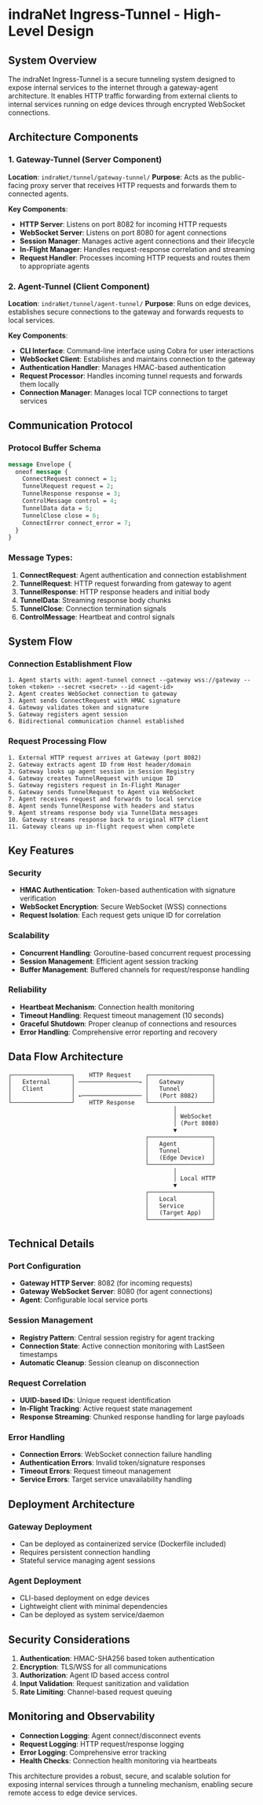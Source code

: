 # indraNet Ingress-Tunnel - High-Level Design

## System Overview

The indraNet Ingress-Tunnel is a secure tunneling system designed to expose internal services to the internet through a gateway-agent architecture. It enables HTTP traffic forwarding from external clients to internal services running on edge devices through encrypted WebSocket connections.

## Architecture Components

### 1. Gateway-Tunnel (Server Component)
**Location**: `indraNet/tunnel/gateway-tunnel/`
**Purpose**: Acts as the public-facing proxy server that receives HTTP requests and forwards them to connected agents.

**Key Components**:
- **HTTP Server**: Listens on port 8082 for incoming HTTP requests
- **WebSocket Server**: Listens on port 8080 for agent connections
- **Session Manager**: Manages active agent connections and their lifecycle
- **In-Flight Manager**: Handles request-response correlation and streaming
- **Request Handler**: Processes incoming HTTP requests and routes them to appropriate agents

### 2. Agent-Tunnel (Client Component)
**Location**: `indraNet/tunnel/agent-tunnel/`
**Purpose**: Runs on edge devices, establishes secure connections to the gateway and forwards requests to local services.

**Key Components**:
- **CLI Interface**: Command-line interface using Cobra for user interactions
- **WebSocket Client**: Establishes and maintains connection to the gateway
- **Authentication Handler**: Manages HMAC-based authentication
- **Request Processor**: Handles incoming tunnel requests and forwards them locally
- **Connection Manager**: Manages local TCP connections to target services

## Communication Protocol

### Protocol Buffer Schema
```proto
message Envelope {
  oneof message {
    ConnectRequest connect = 1;
    TunnelRequest request = 2;
    TunnelResponse response = 3;
    ControlMessage control = 4;
    TunnelData data = 5;
    TunnelClose close = 6;
    ConnectError connect_error = 7;
  }
}
```

### Message Types:
1. **ConnectRequest**: Agent authentication and connection establishment
2. **TunnelRequest**: HTTP request forwarding from gateway to agent
3. **TunnelResponse**: HTTP response headers and initial body
4. **TunnelData**: Streaming response body chunks
5. **TunnelClose**: Connection termination signals
6. **ControlMessage**: Heartbeat and control signals

## System Flow

### Connection Establishment Flow
```
1. Agent starts with: agent-tunnel connect --gateway wss://gateway --token <token> --secret <secret> --id <agent-id>
2. Agent creates WebSocket connection to gateway
3. Agent sends ConnectRequest with HMAC signature
4. Gateway validates token and signature
5. Gateway registers agent session
6. Bidirectional communication channel established
```

### Request Processing Flow
```
1. External HTTP request arrives at Gateway (port 8082)
2. Gateway extracts agent ID from Host header/domain
3. Gateway looks up agent session in Session Registry
4. Gateway creates TunnelRequest with unique ID
5. Gateway registers request in In-Flight Manager
6. Gateway sends TunnelRequest to Agent via WebSocket
7. Agent receives request and forwards to local service
8. Agent sends TunnelResponse with headers and status
9. Agent streams response body via TunnelData messages
10. Gateway streams response back to original HTTP client
11. Gateway cleans up in-flight request when complete
```

## Key Features

### Security
- **HMAC Authentication**: Token-based authentication with signature verification
- **WebSocket Encryption**: Secure WebSocket (WSS) connections
- **Request Isolation**: Each request gets unique ID for correlation

### Scalability
- **Concurrent Handling**: Goroutine-based concurrent request processing
- **Session Management**: Efficient agent session tracking
- **Buffer Management**: Buffered channels for request/response handling

### Reliability
- **Heartbeat Mechanism**: Connection health monitoring
- **Timeout Handling**: Request timeout management (10 seconds)
- **Graceful Shutdown**: Proper cleanup of connections and resources
- **Error Handling**: Comprehensive error reporting and recovery

## Data Flow Architecture

```
┌─────────────────┐    HTTP Request    ┌──────────────────┐
│   External      │ ─────────────────→ │   Gateway        │
│   Client        │                    │   Tunnel         │
│                 │ ←───────────────── │   (Port 8082)    │
└─────────────────┘    HTTP Response   └──────────────────┘
                                               │
                                               │ WebSocket
                                               │ (Port 8080)
                                               ▼
                                       ┌──────────────────┐
                                       │   Agent          │
                                       │   Tunnel         │
                                       │   (Edge Device)  │
                                       └──────────────────┘
                                               │
                                               │ Local HTTP
                                               ▼
                                       ┌──────────────────┐
                                       │   Local          │
                                       │   Service        │
                                       │   (Target App)   │
                                       └──────────────────┘
```

## Technical Details

### Port Configuration
- **Gateway HTTP Server**: 8082 (for incoming requests)
- **Gateway WebSocket Server**: 8080 (for agent connections)
- **Agent**: Configurable local service ports

### Session Management
- **Registry Pattern**: Central session registry for agent tracking
- **Connection State**: Active connection monitoring with LastSeen timestamps
- **Automatic Cleanup**: Session cleanup on disconnection

### Request Correlation
- **UUID-based IDs**: Unique request identification
- **In-Flight Tracking**: Active request state management
- **Response Streaming**: Chunked response handling for large payloads

### Error Handling
- **Connection Errors**: WebSocket connection failure handling
- **Authentication Errors**: Invalid token/signature responses
- **Timeout Errors**: Request timeout management
- **Service Errors**: Target service unavailability handling

## Deployment Architecture

### Gateway Deployment
- Can be deployed as containerized service (Dockerfile included)
- Requires persistent connection handling
- Stateful service managing agent sessions

### Agent Deployment
- CLI-based deployment on edge devices
- Lightweight client with minimal dependencies
- Can be deployed as system service/daemon

## Security Considerations

1. **Authentication**: HMAC-SHA256 based token authentication
2. **Encryption**: TLS/WSS for all communications
3. **Authorization**: Agent ID based access control
4. **Input Validation**: Request sanitization and validation
5. **Rate Limiting**: Channel-based request queuing

## Monitoring and Observability

- **Connection Logging**: Agent connect/disconnect events
- **Request Logging**: HTTP request/response logging
- **Error Logging**: Comprehensive error tracking
- **Health Checks**: Connection health monitoring via heartbeats

This architecture provides a robust, secure, and scalable solution for exposing internal services through a tunneling mechanism, enabling secure remote access to edge device services.
